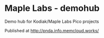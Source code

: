 # Maple Labs - demohub
Demo hub for Kodiak/Maple Labs Pico projects

Published at http://pnda.info.memcloud.works/
